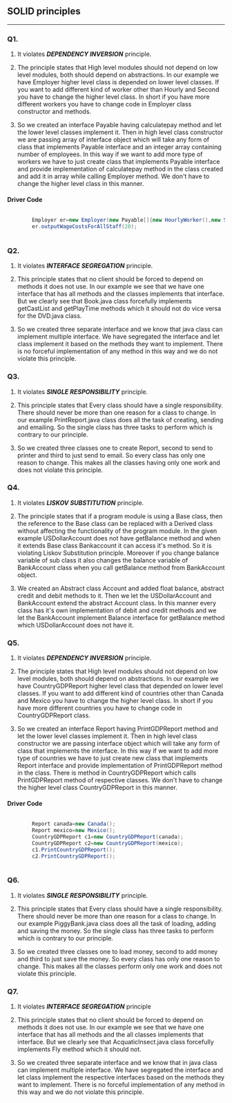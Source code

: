 ## SOLID principles
---

### Q1.

1.	It violates ***DEPENDENCY INVERSION*** principle.

2.	The principle states that High level modules should not depend on low level modules, both should depend on abstractions. In our example we have Employer higher level class is depended on lower level classes. If you want to add different kind of worker other than Hourly and Second you have to change the higher level class. In short if you have more different workers you have to change code in Employer class constructor and methods.

3.	So we created an interface Payable having calculatepay method and let the lower level classes implement it. Then in high level class constructor we are passing array of interface object which will take any form of class that implements Payable interface and an integer array containing number of employees. In this way if we want to add more type of workers we have to just create class that implements Payable interface and provide implementation of calculatepay method in the class created and add it in array while calling Employer method. We don't have to change the higher level class in this manner.

#### Driver Code
```java

        Employer er=new Employer(new Payable[]{new HourlyWorker(),new SalaryWorker()},new Integer[]{5,5});
        er.outputWageCostsForAllStaff(20);
        
```

### Q2.

1.	It violates ***INTERFACE SEGREGATION*** principle.

2.	This principle states that no client should be forced to depend on methods it does not use. In our example we see that we have one interface that has all methods and the classes implements that interface. But we clearly see that  Book.java class forcefully implements getCastList and getPlayTime methods which it should not do vice versa for the DVD.java class.

3.	So we created three separate interface and we know that java class can implement multiple interface. We have segregated the interface and let class implement it based on the methods they want to implement. There is no forceful implementation of any method in this way and we do not violate this principle.


### Q3.

1.	It violates ***SINGLE RESPONSIBILITY*** principle.

2.	This principle states that Every class should have a single responsibility. There should never be more than one reason for a class to change. In our example PrintReport.java class does all the task of creating, sending and emailing. So the single class has three tasks to perform which is contrary to our principle.

3.	So we created three classes one to create Report, second to send to printer  and third to just send to email. So every class has only one reason to change. This makes all the classes having only one work and does not violate this principle.


### Q4.

1.	It violates ***LISKOV SUBSTITUTION*** principle.

2.	The principle states that if a program module is using a Base class, then the reference to the Base class can be replaced with a Derived class without affecting the functionality of the program module. In the given example USDollarAccount does not have getBalance method and when it extends Base class Bankaccount it can access it's method. So it is violating Liskov Substitution principle. Moreover if you change balance variable of sub class it also changes the balance variable of BankAccount class when you call getBalance method from BankAccount object.

3. We created an Abstract class Account and added float balance, abstract credit and debit methods to it. Then we let the USDollarAccount and BankAccount extend the abstract Account class. In this manner every class has it's own implementation of debit and credit methods and we let the BankAccount implement Balance interface for getBalance method which USDollarAccount does not have it.

### Q5.

1.	It violates ***DEPENDENCY INVERSION*** principle.

2.	The principle states that High level modules should not depend on low level modules, both should depend on abstractions. In our example we have CountryGDPReport higher level class that depended on lower level classes. If you want to add different kind of countries other than Canada and Mexico you have to change the higher level class. In short if you have more different countries you have to change code in CountryGDPReport class.

3.	So we created an interface Report having PrintGDPReport method and let the lower level classes implement it. Then in high level class constructor we are passing interface object which will take any form of class that implements the interface. In this way if we want to add more type of countries we have to just create new class that implements Report interface and provide implementation of PrintGDPReport method in the class. There is method in CountryGDPReport which calls PrintGDPReport method of respective classes.  We don't have to change the higher level class CountryGDPReport in this manner.

#### Driver Code
```java

        Report canada=new Canada();
        Report mexico=new Mexico();
        CountryGDPReport c1=new CountryGDPReport(canada);
        CountryGDPReport c2=new CountryGDPReport(mexico);
        c1.PrintCountryGDPReport();
        c2.PrintCountryGDPReport();
        
```

### Q6.

1.	It violates ***SINGLE RESPONSIBILITY*** principle.

2.	This principle states that Every class should have a single responsibility. There should never be more than one reason for a class to change. In our example PiggyBank.java class does all the task of loading, adding and saving the money. So the single class has three tasks to perform which is contrary to our principle.

3.	So we created three classes one to load money, second to add money and third to just save the money. So every class has only one reason to change. This makes all the classes perform only one work and does not violate this principle.


### Q7.

1.	It violates ***INTERFACE SEGREGATION*** principle 

2.	This principle states that no client should be forced to depend on methods it does not use. In our example we see that we have one interface that has all methods and the all classes implements that interface. But we clearly see that  AcquaticInsect.java class forcefully implements Fly method which it should not.

3.	So we created three separate interface and we know that in java class can implement multiple interface. We have segregated the interface and let class implement the respective interfaces based on the methods they want to implement. There is no forceful implementation of any method in this way and we do not violate this principle.






